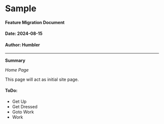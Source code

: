 # Sample

#### Feature Migration Document

#### Date: 2024-08-15

#### Author: Humbler

***

**Summary**

_Home Page_

This page will act as initial site page.

#### ToDo:

* Get Up
* Get Dressed
* Goto Work
* Work
